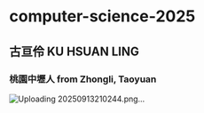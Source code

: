 # computer-science-2025
## 古亘伶  KU HSUAN LING
### 桃園中壢人    from Zhongli, Taoyuan
![Uploading 20250913210244.png…]()
